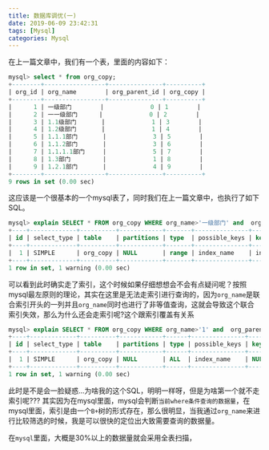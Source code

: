 ```yaml
---
title: 数据库调优(一)
date: 2019-06-09 23:42:31
tags: [Mysql]
categories: Mysql
---
```

在上一篇文章中，我们有一个表，里面的内容如下：
```sql
mysql> select * from org_copy;
+--------+-----------------+---------------+----------+
| org_id | org_name        | org_parent_id | org_copy |
+--------+-----------------+---------------+----------+
|      1 | 一级部门        |             0 | 1        |
|      2 | 一一级部门      |             0 | 2        |
|      3 | 1.1级部门       |             1 | 3        |
|      4 | 1.2级部门       |             1 | 4        |
|      5 | 1.1.1部门       |             3 | 5        |
|      6 | 1.1.2部门       |             3 | 6        |
|      7 | 1.1.1.1部门     |             5 | 7        |
|      8 | 1.3部门         |             1 | 8        |
|      9 | 1.2.1部门       |             4 | 9        |
+--------+-----------------+---------------+----------+
9 rows in set (0.00 sec)

```
这应该是一个很基本的一个mysql表了，同时我们在上一篇文章中，也执行了如下SQL。

```sql
mysql> explain SELECT * FROM org_copy WHERE org_name>'一级部门' and  org_parent_id=1;
+----+-------------+----------+------------+-------+---------------+------------+---------+------+------+----------+-----------------------+
| id | select_type | table    | partitions | type  | possible_keys | key        | key_len | ref  | rows | filtered | Extra                 |
+----+-------------+----------+------------+-------+---------------+------------+---------+------+------+----------+-----------------------+
|  1 | SIMPLE      | org_copy | NULL       | range | index_name    | index_name | 768     | NULL |    1 |    11.11 | Using index condition |
+----+-------------+----------+------------+-------+---------------+------------+---------+------+------+----------+-----------------------+
1 row in set, 1 warning (0.00 sec)

```
可以看到此时确实走了索引，这个时候如果仔细想想会不会有点疑问呢？按照mysql最左原则的理论，其实在这里是无法走索引进行查询的，因为`org_name`是联合索引开头的一列并且`org_name`同时也进行了非等值查询，这就会导致这个联合索引失效，那么为什么还会走索引呢?这个跟索引覆盖有关系

```sql
mysql> explain SELECT * FROM org_copy WHERE org_name>'1' and  org_parent_id=1;
+----+-------------+----------+------------+------+---------------+------+---------+------+------+----------+-------------+
| id | select_type | table    | partitions | type | possible_keys | key  | key_len | ref  | rows | filtered | Extra       |
+----+-------------+----------+------------+------+---------------+------+---------+------+------+----------+-------------+
|  1 | SIMPLE      | org_copy | NULL       | ALL  | index_name    | NULL | NULL    | NULL |    9 |    11.11 | Using where |
+----+-------------+----------+------------+------+---------------+------+---------+------+------+----------+-------------+
1 row in set, 1 warning (0.00 sec)
```
此时是不是会一脸疑惑...为啥我的这个SQL，明明一样呀，但是为啥第一个就不走索引呢???
其实因为在mysql里面，mysql会判断`当前where条件查询的数据量`，在mysql里面，索引是由一个`B+`树的形式存在，那么很明显，当我通过`org_name`来进行比较筛选的时候，我是可以很快的定位出大致需要查询的数据量。

在`mysql`里面，大概是30%以上的数据量就会采用全表扫描，